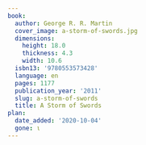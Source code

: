 ```yaml
---
book:
  author: George R. R. Martin
  cover_image: a-storm-of-swords.jpg
  dimensions:
    height: 18.0
    thickness: 4.3
    width: 10.6
  isbn13: '9780553573428'
  language: en
  pages: 1177
  publication_year: '2011'
  slug: a-storm-of-swords
  title: A Storm of Swords
plan:
  date_added: '2020-10-04'
  gone: ι
---
```

